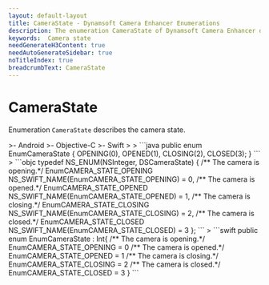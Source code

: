 ```yaml
---
layout: default-layout
title: CameraState - Dynamsoft Camera Enhancer Enumerations
description: The enumeration CameraState of Dynamsoft Camera Enhancer describes the camera state.
keywords:  Camera state
needGenerateH3Content: true
needAutoGenerateSidebar: true
noTitleIndex: true
breadcrumbText: CameraState
---
```


# CameraState

Enumeration `CameraState` describes the camera state.

<div class="sample-code-prefix template2"></div>
   >- Android
   >- Objective-C
   >- Swift
   >
>
```java
public enum EnumCameraState {
   OPENING(0),
   OPENED(1),
   CLOSING(2),
   CLOSED(3);
}
```
>
```objc
typedef NS_ENUM(NSInteger, DSCameraState)
{
   /** The camera is opening.*/
   EnumCAMERA_STATE_OPENING NS_SWIFT_NAME(EnumCAMERA_STATE_OPENING)  = 0,
   /** The camera is opened.*/
   EnumCAMERA_STATE_OPENED  NS_SWIFT_NAME(EnumCAMERA_STATE_OPENED)   = 1,
   /** The camera is closing.*/
   EnumCAMERA_STATE_CLOSING  NS_SWIFT_NAME(EnumCAMERA_STATE_CLOSING)   = 2,
   /** The camera is closed.*/
   EnumCAMERA_STATE_CLOSED  NS_SWIFT_NAME(EnumCAMERA_STATE_CLOSED)   = 3
};
```
>
```swift
public enum EnumCameraState : Int{
   /** The camera is opening.*/
   EnumCAMERA_STATE_OPENING = 0
   /** The camera is opened.*/
   EnumCAMERA_STATE_OPENED = 1
   /** The camera is closing.*/
   EnumCAMERA_STATE_CLOSING = 2
   /** The camera is closed.*/
   EnumCAMERA_STATE_CLOSED = 3
}
```
